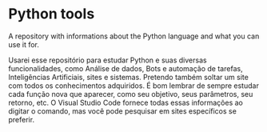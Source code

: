 # Python tools
 A repository with informations about the Python language and what you can use it for.

 Usarei esse repositório para estudar Python e suas diversas funcionalidades, como Análise de dados, Bots e automação de tarefas, Inteligências Artificiais, sites e sistemas. Pretendo também soltar um site com todos os conhecimentos adquiridos. É bom lembrar de sempre estudar cada função nova que aparecer, como seu objetivo, seus parâmetros, seu retorno, etc. O Visual Studio Code fornece todas essas informações ao digitar o comando, mas você pode pesquisar em sites específicos se preferir.
